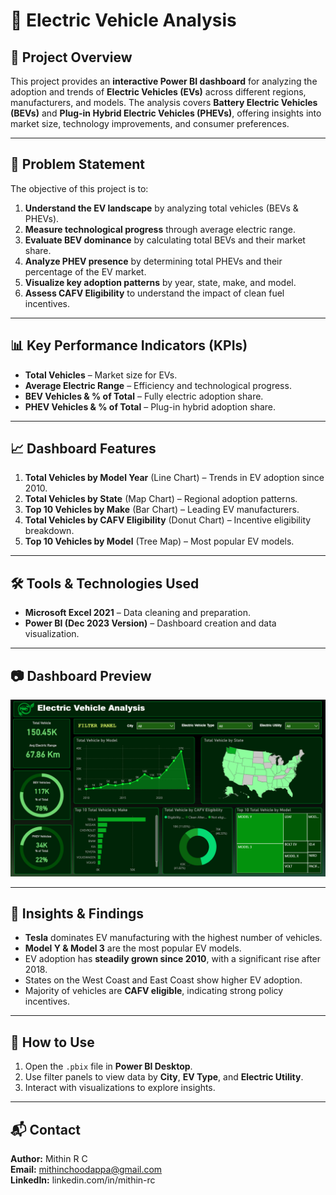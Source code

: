 # 🚗 Electric Vehicle Analysis

## 📌 Project Overview
This project provides an **interactive Power BI dashboard** for analyzing the adoption and trends of **Electric Vehicles (EVs)** across different regions, manufacturers, and models. The analysis covers **Battery Electric Vehicles (BEVs)** and **Plug-in Hybrid Electric Vehicles (PHEVs)**, offering insights into market size, technology improvements, and consumer preferences.

---

## 🎯 Problem Statement
The objective of this project is to:
1. **Understand the EV landscape** by analyzing total vehicles (BEVs & PHEVs).
2. **Measure technological progress** through average electric range.
3. **Evaluate BEV dominance** by calculating total BEVs and their market share.
4. **Analyze PHEV presence** by determining total PHEVs and their percentage of the EV market.
5. **Visualize key adoption patterns** by year, state, make, and model.
6. **Assess CAFV Eligibility** to understand the impact of clean fuel incentives.

---

## 📊 Key Performance Indicators (KPIs)
- **Total Vehicles** – Market size for EVs.
- **Average Electric Range** – Efficiency and technological progress.
- **BEV Vehicles & % of Total** – Fully electric adoption share.
- **PHEV Vehicles & % of Total** – Plug-in hybrid adoption share.

---

## 📈 Dashboard Features
1. **Total Vehicles by Model Year** (Line Chart) – Trends in EV adoption since 2010.
2. **Total Vehicles by State** (Map Chart) – Regional adoption patterns.
3. **Top 10 Vehicles by Make** (Bar Chart) – Leading EV manufacturers.
4. **Total Vehicles by CAFV Eligibility** (Donut Chart) – Incentive eligibility breakdown.
5. **Top 10 Vehicles by Model** (Tree Map) – Most popular EV models.

---

## 🛠 Tools & Technologies Used
- **Microsoft Excel 2021** – Data cleaning and preparation.
- **Power BI (Dec 2023 Version)** – Dashboard creation and data visualization.

---

## 📷 Dashboard Preview
![image alt](https://github.com/MithinRC/Electric-Vehicle-Analysis/blob/2803f48f47f33b0c7ab45e794969711ce2668954/Screenshot%202025-08-15%20145446.png)

---

## 📑 Insights & Findings
- **Tesla** dominates EV manufacturing with the highest number of vehicles.
- **Model Y & Model 3** are the most popular EV models.
- EV adoption has **steadily grown since 2010**, with a significant rise after 2018.
- States on the West Coast and East Coast show higher EV adoption.
- Majority of vehicles are **CAFV eligible**, indicating strong policy incentives.

---

## 🚀 How to Use
1. Open the `.pbix` file in **Power BI Desktop**.
2. Use filter panels to view data by **City**, **EV Type**, and **Electric Utility**.
3. Interact with visualizations to explore insights.

---

## 📬 Contact
**Author:** Mithin R C  
**Email:** mithinchoodappa@gmail.com  
**LinkedIn:** linkedin.com/in/mithin-rc 
